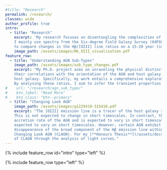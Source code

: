 ```yaml
---
#title: "Research"
permalink: /research/
classes: wide
author_profile: true
intro:
  - title: "Research"
    excerpt: 'My research focuses on disentangling the complexities of Active Galactic Nuclei (AGN) using optical spectroscopy.
    I mainly use spectra from the Six-degree Field Galaxy Survey (6dFGS: 2001-2009), along with modern spectra from ANU 2.3m Wide Field Spectrograph (WiFeS)
    to compare changes in the Hβ/[OIII] line ratios on a 15-20 year timescale.'
    image_path: /assets/images/Hb_OIII_visualisation.pdf 
feature_row:
  - title: "Understanding AGN Sub-Types"
    image_path: /assets/images/sub_type_changes.pdf 
    excerpt: "My Ph.D. project aims on unraveling the physical distinctions among AGN sub-types and examining 
    their correlations with the orientation of the AGN and host galaxy, the accretion rate of the AGN, and the dust obscuration of the 
    host galaxy. Specifically, my work entails a comprehensive exploration of variations in the Hβ and [OIII] emission line ratios over two epochs.
    By analysing these ratios, I aim to infer the transient properties of AGN."
#    url: "/research/agn_sub_type/"
#    btn_label: "Read More"
#    btn_class: "btn--primary"
  - title: "Changing Look AGN"
    image_path: /assets/images/g1229419-315410.pdf
    excerpt: "The [OIII] emission line is a tracer of the host galaxy star formation along with AGN narrow-line emission. 
    This is not expected to change in short timescales. In contrast, the broad Hβ emission line is a tracer of the
    accretion rate of the AGN and is expected to vary in short timescales. Therefore, the ratio of the Hβ to [OIII] emission lines is
    expected to vary on short timescales. However, certain AGN exhibit extreme fluctuations, including the abrupt appearance or 
    disappearance of the broad component of the Hβ emission line within just a few months. Such phenomena are classified as 
    Changing Look AGN (CLAGN). For my [**Honours Thesis**](/assets/docs/Amrutha_Honours_Thesis_2022.pdf), I focused on the identification 
    of CLAGN through the analysis of light curves."
---
```


{% include feature_row id="intro" type="left" %}

{% include feature_row type="left" %} 
